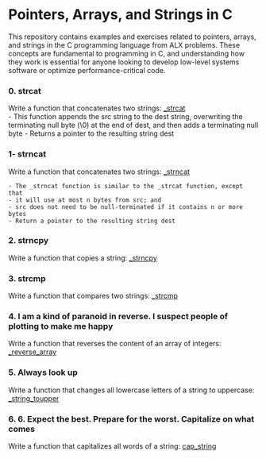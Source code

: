 # Pointers, Arrays, and Strings in C

This repository contains examples and exercises related to pointers, arrays, and strings in the C programming language from ALX problems. These concepts are fundamental to programming in C, and understanding how they work is essential for anyone looking to develop low-level systems software or optimize performance-critical code.

### 0. strcat 
Write a function that concatenates two strings: [_strcat](0x06-pointers_arrays_strings/0-strcat.c) <br>
	- This function appends the src string to the dest string, overwriting the terminating null byte (\0) at the end of dest, and then adds a terminating null byte
	- Returns a pointer to the resulting string dest

### 1- strncat
Write a function that concatenates two strings: [_strncat](0x06-pointers_arrays_strings/1-strncat.c) <br>

	- The _strncat function is similar to the _strcat function, except that
	- it will use at most n bytes from src; and
	- src does not need to be null-terminated if it contains n or more bytes
	- Return a pointer to the resulting string dest

### 2. strncpy
Write a function that copies a string: [_strncpy](0x06-pointers_arrays_strings/2-strncpy.c) <br>

### 3. strcmp
Write a function that compares two strings: [_strcmp](0x06-pointers_arrays_strings/3-strcmp.c) <br> 

### 4. I am a kind of paranoid in reverse. I suspect people of plotting to make me happy 
Write a function that reverses the content of an array of integers: [_reverse_array](0x06-pointers_arrays_strings/4-rev_array.c) <br> 

### 5. Always look up
Write a function that changes all lowercase letters of a string to uppercase: [_string_toupper](0x06-pointers_arrays_strings/5-string_toupper.c) <br>

### 6. 6. Expect the best. Prepare for the worst. Capitalize on what comes 
Write a function that capitalizes all words of a string: [cap_string](0x06-pointers_arrays_strings/6-cap_string.c) <br>